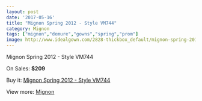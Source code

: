```yaml
---
layout: post
date: '2017-05-16'
title: "Mignon Spring 2012 - Style VM744"
category: Mignon
tags: ["mignon","demure","gowns","spring","prom"]
image: http://www.idealgown.com/2828-thickbox_default/mignon-spring-2012-style-vm744.jpg
---
```

Mignon Spring 2012 - Style VM744

On Sales: **$209**
<a href="https://www.idealgown.com/en/mignon/1342-mignon-spring-2012-style-vm744.html"><amp-img layout="responsive" width="600" height="600" src="//www.idealgown.com/2828-thickbox_default/mignon-spring-2012-style-vm744.jpg" alt="Mignon Spring 2012 - Style VM744 0" /></a>
<a href="https://www.idealgown.com/en/mignon/1342-mignon-spring-2012-style-vm744.html"><amp-img layout="responsive" width="600" height="600" src="//www.idealgown.com/2830-thickbox_default/mignon-spring-2012-style-vm744.jpg" alt="Mignon Spring 2012 - Style VM744 1" /></a>
<a href="https://www.idealgown.com/en/mignon/1342-mignon-spring-2012-style-vm744.html"><amp-img layout="responsive" width="600" height="600" src="//www.idealgown.com/2829-thickbox_default/mignon-spring-2012-style-vm744.jpg" alt="Mignon Spring 2012 - Style VM744 2" /></a>

Buy it: [Mignon Spring 2012 - Style VM744](https://www.idealgown.com/en/mignon/1342-mignon-spring-2012-style-vm744.html "Mignon Spring 2012 - Style VM744")

View more: [Mignon](https://www.idealgown.com/en/17-mignon "Mignon")